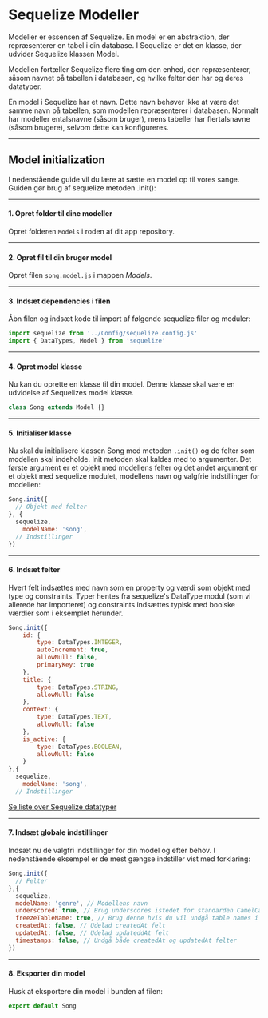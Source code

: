 # Sequelize Modeller
Modeller er essensen af Sequelize. En model er en abstraktion, der repræsenterer en tabel i din database. I Sequelize er det en klasse, der udvider Sequelize klassen Model.

Modellen fortæller Sequelize flere ting om den enhed, den repræsenterer, såsom navnet på tabellen i databasen, og hvilke felter den har og deres datatyper.

En model i Sequelize har et navn. Dette navn behøver ikke at være det samme navn på tabellen, som modellen repræsenterer i databasen. Normalt har modeller entalsnavne (såsom bruger), mens tabeller har flertalsnavne (såsom brugere), selvom dette kan konfigureres.
___
## Model initialization
I nedenstående guide vil du lære at sætte en model op til vores sange. Guiden gør brug af sequelize metoden .init():
____
#### 1. Opret folder til dine modeller
Opret folderen `Models` i roden af dit app repository.
____
#### 2. Opret fil til din bruger model
Opret filen `song.model.js` i mappen *Models*.
____
#### 3. Indsæt dependencies i filen
Åbn filen og indsæt kode til import af følgende sequelize filer og moduler:
```js
import sequelize from '../Config/sequelize.config.js'
import { DataTypes, Model } from 'sequelize'
```
____
#### 4. Opret model klasse
Nu kan du oprette en klasse til din model. Denne klasse skal være en udvidelse af Sequelizes model klasse.
```js
class Song extends Model {}
```
____
#### 5. Initialiser klasse
Nu skal du initialisere klassen Song med metoden `.init()` og de felter som modellen skal indeholde. Init metoden skal kaldes med to argumenter. Det første argument er et objekt med modellens felter og det andet argument er et objekt med sequelize modulet, modellens navn og valgfrie indstillinger for modellen:
```js
Song.init({
  // Objekt med felter
}, {
  sequelize,
	modelName: 'song',
  // Indstillinger
})
```
____
#### 6. Indsæt felter
Hvert felt indsættes med navn som en property og værdi som objekt med type og constraints. Typer hentes fra sequelize's DataType modul (som vi allerede har importeret) og constraints indsættes typisk med boolske værdier som i eksemplet herunder. 
```js
Song.init({
	id: {
		type: DataTypes.INTEGER, 
		autoIncrement: true, 
		allowNull: false, 
		primaryKey: true
	},
	title: {
		type: DataTypes.STRING,
		allowNull: false
	},
	context: {
		type: DataTypes.TEXT,
		allowNull: false
	},
	is_active: {
		type: DataTypes.BOOLEAN,
		allowNull: false
	}
},{
  sequelize,
	modelName: 'song',
  // Indstillinger
```
[Se liste over Sequelize datatyper](https://sequelize.org/docs/v7/models/data-types/)
____
#### 7. Indsæt globale indstillinger
Indsæt nu de valgfri indstillinger for din model og efter behov. I nedenstående eksempel er de mest gængse indstiller vist med forklaring:
```js
Song.init({
  // Felter
},{
  sequelize,
  modelName: 'genre', // Modellens navn
  underscored: true, // Brug underscores istedet for standarden CamelCase
  freezeTableName: true, // Brug denne hvis du vil undgå table names i flertal tabellen
  createdAt: false, // Udelad createdAt felt
  updatedAt: false, // Udelad updateddAt felt
  timestamps: false, // Undgå både createdAt og updatedAt felter
})
```
____
#### 8. Eksporter din model
Husk at eksportere din model i bunden af filen:
```js
export default Song
```